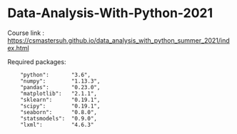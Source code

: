 # Data-Analysis-With-Python-2021
Course link : https://csmastersuh.github.io/data_analysis_with_python_summer_2021/index.html

Required packages:

        "python":       "3.6",
        "numpy":        "1.13.3",
        "pandas":       "0.23.0",
        "matplotlib":   "2.1.1",
        "sklearn":      "0.19.1",
        "scipy":        "0.19.1",
        "seaborn":      "0.8.0",
        "statsmodels":  "0.9.0",
        "lxml":         "4.6.3"
